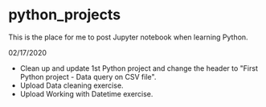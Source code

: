 # python_projects
This is the place for me to post Jupyter notebook when learning Python. 

02/17/2020 
- Clean up and update 1st Python project and change the header to "First Python project - Data query on CSV file".
- Upload Data cleaning exercise.
- Upload Working with Datetime exercise.

